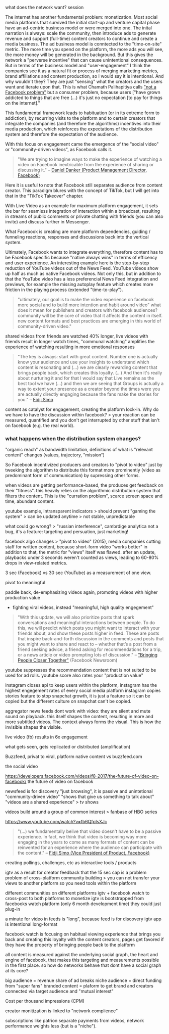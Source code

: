 what does the network want? session

The internet has another fundamental problem: monetization. Most social media platforms that survived the initial start-up and venture capital phase have an ad-centric business model or were merged into one. The inital narration is always: scale the community, then introduce ads to generate revenue and support (full-time) content creators to continue and create a media business. 
The ad business model is conntected to the "time-on-site" metric. The more time you spend on the platform, the more ads you will see, the more money will be generated in the background.
But this gives the network a "perverse incentive" that can cause unintentional consequences.
But in terms of the business model and "user-engagement" I think the companies see it as a natural fit or process of merging marketing metrics, brand affiliations and content production, so I would say it is intentional. And why wouldn't they? They are just "sensing" what the creators and the users want and iterate upon that. This is what Chamath Palihapitiya calls ["not a Facebook problem"][1] but a consumer problem, because users ["have grown addicted to things that are free (...) it's just no expectation [to pay for things on the internet]."

This fundamental framework leads to habituation (or in its extreme form to addiction), by recurring visits to the platform and to certain creators that integrate the companies (and therefore the algorithms) incentives into their media production, which reinforces the expectations of the distribution system and therefore the expectation of the audience.

With this focus on engagement came the emergence of the "social video" or "community-driven videos", as Facebook calls it.

> "We are trying to imagine ways to make the experience of watching a video on Facebook inextricable from the experience of sharing or discussing it." – [Daniel Danker (Product Management Director, Facebook)][2]

Here it is useful to note that Facebook still separates audience from content creator. This paradigm blures with the concept of TikTok, but I will get into that in the "TikTok Takeover" chapter. 

With Live Video as an example for maximum platform engagement, it sets the bar for seamless integration of interaction within a broadcast, resulting in streams of public comments or private chatting with friends (you can also invite) and discuss further in Messenger. 

What Facebook is creating are more platform dependencies, guiding / funneling reactions, responses and discussions back into the vertical system.

Ultimately, Facebook wants to integrate everything, therefore content has to be Facebook specific because "native always wins" in terms of efficency and user experience. An interesting example here is the step-by-step reduction of YouTube videos out of the News Feed. YouTube videos show up half as much as native Facebook videos. Not only this, but in addition to that the YouTube video has a less preferencial News Feed integration and previews, for example the missing autoplay feature which creates more friction in the playing process (extended "time-to-play").

> "ultimately, our goal is to make the video experience on facebook more social and to build more intention and habit around video"
what does it mean for publishers and creators with facebook audiences?
community will be the core of video that it affects the content in itself. new content formats and best practices are emerging in this world of community-driven video." 

shared videos from friends are watched 40% longer, live videos with friends result in longer watch times, "communal watching" amplifies the experience of watching resulting in more emotional responses


> "The key is always: start with great content. Number one is actually know your audience and use your insights to understand which content is resonating and (...) we are clearly rewarding content that brings people back, which creates this loyalty. (...) And then it's really about nurturing it and for that I would say that Live remains as the best tool we have (...) and then we are seeing that Groups is actually a way to extent your presence as a creator beyond the times were you are actually  directly engaging because the fans make the stories for you."
– [Fidji Simo][3]

content as catalyst for engagement, creating the platform lock-in. Why do we have to have the discussion within facebook? > your reaction can be measured, quantified and you don't get interrupted by other stuff that isn't on facebook (e.g. the real world).



### what happens when the distribution system changes?

"organic reach" as bandwidth limitation, definitions of what is "relevant content" changes (values, trajectory, "mission“)


So Facebook incentivized producers and creators to "pivot to video" just by tweeking the algorithm to distribute this format more prominently (video as predominant form of communication) by supressing other forms. 

when videos are getting performance-based, the produces get feedback on their "fitness". this heavily relies on the algorithmic distribution system that filters the content. This is the "curration problem", scarce screen space and time, abundant content.

youtube example, intransparent indicators > should prevent "gaming the system" > can be updated anytime > not stable, unpredictable 

what could go wrong? > "russian interference", cambrdige analytica
not a bug, it's a feature: targeting and persuation, just marketing!

facebook algo changes > "pivot to video" (2015), media companies cutting staff for written content, because short-form video "works better"
in addition to that, the metric for "views" itself was flawed. after an update, playbacks under 3 seconds weren't counted as views, leading to 60-80% drops in view-related metrics.

3 sec (Facebook) vs 30 sec (YouTube) as a measurement of one view.



pivot to meaningful

paddle back, de-emphasizing videos again, promoting videos with higher production value
- fighting viral videos, instead "meaningful, high quality engegement"

> "With this update, we will also prioritize posts that spark conversations and meaningful interactions between people. To do this, we will predict which posts you might want to interact with your friends about, and show these posts higher in feed. These are posts that inspire back-and-forth discussion in the comments and posts that you might want to share and react to – whether that’s a post from a friend seeking advice, a friend asking for recommendations for a trip, or a news article or video prompting lots of discussion."
– ["Bringing People Closer Together"][5] (Facebook Newsroom)




youtube suppresses the recommendation content that is not suited to be used for ad rolls.
youtube score also rates your "production value"

instagram closes api to keep users within the platform, instagram has the highest engegement rates of every social media platform
instagram copies stories feature to stop snapchat growth, it is just a feature so it can be copied but the different culture on snapchat can't be copied.


aggregator news feeds dont work with video: they are silent and mute sound on playback. this itself shapes the content, resulting in more and more subtitled videos. The context always forms the visual. This is how the invisible shapes the visible. 

live video (fb) results in 6x engagement


what gets seen, gets replicated or distributed (amplification)
  
  

  
  
  
  
Buzzfeed, privat to viral, platform native content vs buzzfeed.com

the social video

https://developers.facebook.com/videos/f8-2017/the-future-of-video-on-facebook/
the future of video on facebook

newsfeed is for discovery "just browsing", it is passive and unintetional 
"community-driven video"
"shows that give us something to talk about"
"videos are a shared experience" > tv shows



videos build around a group of common interest > fanbase of HBO series




https://www.youtube.com/watch?v=fb6QfpIsXJc
 
> "(...) we fundamentally belive that video doesn't have to be a passive experience. In fact, we think that video is becoming way more engaging in the years to come as many formats of content can be reinvented for an experience where the audience can participate with the content."
– [Fidji Simo (Vice President of Product, Facebook)][4]

creating pollings, challenges, etc as interactive tools / products


igtv as a result for creator feedback that the 15 sec cap is a problem
problem of cross-platform community building > you can not transfer your views to another platform so you need tools within the platform

different communities on different platforms 
igtv + facebook watch to cross-post to both platforms to monetize
igtv is bootstrapped from facebooks watch platform (only 6 month development time) they could just plug-in

a minute for video in feeds is "long", because feed is for discovery
igtv app is intentional long-format 

facebook watch is focusing on habitual viewing experience that brings you back and creating this loyalty with the content creators, pages get favored if they have the property of bringing people back to the platform 




all content is measured against the underlying social graph, the heart and engine of facebook, that makes this targeting and measurements possible in the first place. so how do networks behave that dont have a social graph at its core?



big audience = revenue share of ad breaks
niche audience = direct funding from "super fans"
branded content = plaform to get brand and creators connected via target audience and "mutual interest"


Cost per thousand impressions (CPM)

creator monitization is linked to "network complience"

subscriptions like patrion separate payments from videos, network performance weights less (but is a "niche").  


[1]:https://youtu.be/hZY986XSHxM?t=111
[2]:https://youtu.be/RPqVq9A4o_4?t=1829
[3]:https://youtu.be/fb6QfpIsXJc?t=876
[4]:https://youtu.be/fb6QfpIsXJc?t=142
[5]:https://newsroom.fb.com/news/2018/01/news-feed-fyi-bringing-people-closer-together/